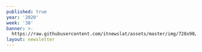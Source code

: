```yaml
---
published: true
year: '2020'
week: '38'
banner: >-
  https://raw.githubusercontent.com/itnewslat/assets/master/img/728x90/Banner-Resumen.jpg
layout: newsletter
---
```

